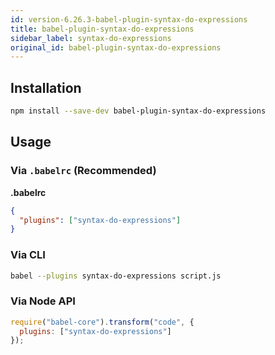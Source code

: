 ```yaml
---
id: version-6.26.3-babel-plugin-syntax-do-expressions
title: babel-plugin-syntax-do-expressions
sidebar_label: syntax-do-expressions
original_id: babel-plugin-syntax-do-expressions
---
```


## Installation

```sh
npm install --save-dev babel-plugin-syntax-do-expressions
```

## Usage

### Via `.babelrc` (Recommended)

**.babelrc**

```json
{
  "plugins": ["syntax-do-expressions"]
}
```

### Via CLI

```sh
babel --plugins syntax-do-expressions script.js
```

### Via Node API

```javascript
require("babel-core").transform("code", {
  plugins: ["syntax-do-expressions"]
});
```

